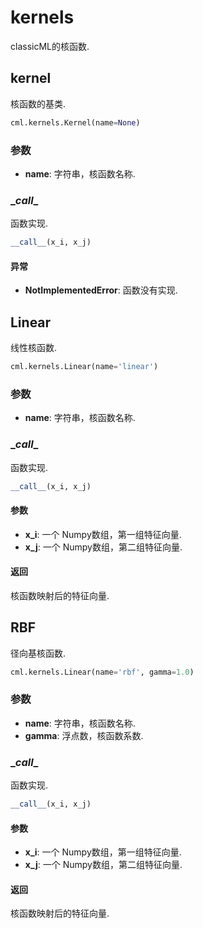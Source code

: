 # kernels

classicML的核函数.

## kernel

核函数的基类.

```python
cml.kernels.Kernel(name=None)
```

### 参数

* <b>name</b>: 字符串，核函数名称.

### \__call__

函数实现.

```python
__call__(x_i, x_j)
```

#### 异常

* <b>NotImplementedError</b>: 函数没有实现.

## Linear

线性核函数.

```python
cml.kernels.Linear(name='linear')
```

### 参数

* <b>name</b>: 字符串，核函数名称.

### \__call__

函数实现.

```python
__call__(x_i, x_j)
```

#### 参数

* <b>x_i</b>: 一个 Numpy数组，第一组特征向量.
* <b>x_j</b>: 一个 Numpy数组，第二组特征向量.

#### 返回

核函数映射后的特征向量.

## RBF

径向基核函数.

```python
cml.kernels.Linear(name='rbf', gamma=1.0)
```

### 参数

* <b>name</b>: 字符串，核函数名称.
* <b>gamma</b>: 浮点数，核函数系数.

### \__call__

函数实现.

```python
__call__(x_i, x_j)
```

#### 参数

* <b>x_i</b>: 一个 Numpy数组，第一组特征向量.
* <b>x_j</b>: 一个 Numpy数组，第二组特征向量.

#### 返回

核函数映射后的特征向量.

